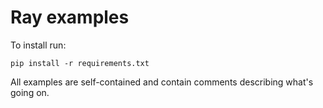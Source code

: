 # Ray examples

To install run:

``` shell
pip install -r requirements.txt
```

All examples are self-contained and contain comments describing what's going on.
